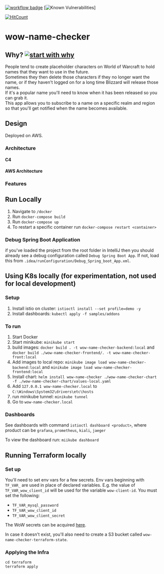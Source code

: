 [![workflow badge](https://github.com/zinbo/wow-name-checker/actions/workflows/main.yml/badge.svg)](https://github.com/zinbo/wow-name-checker/actions)
[![Known Vulnerabilities](https://snyk.io/test/github/zinbo/wow-name-checker/badge.svg)]


[![HitCount](https://hits.dwyl.com/zinbo/wow-name-checker.svg)](https://hits.dwyl.com/zinbo/wow-name-checker)

# wow-name-checker

## Why? [![start with why](https://img.shields.io/badge/start%20with-why%3F-brightgreen.svg?style=flat)](https://www.ted.com/talks/simon_sinek_how_great_leaders_inspire_action)
People tend to create placeholder characters on World of Warcraft to hold names that they want to use in the future.  
Sometimes they then delete those characters if they no longer want the name, or if they haven't logged on for a long time Blizzard will release those names.  
If it's a popular name you'll need to know when it has been released so you can grab it.  
This app allows you to subscribe to a name on a specific realm and region so that you'll get notified when the name becomes available.

## Design
Deployed on AWS.

### Architecture

#### C4

#### AWS Architecture

### Features


## Run Locally
1. Navigate to `/docker`
2. Run `docker-compose build`
3. Run `docker-compose up`
4. To restart a specific container run `docker-compose restart <container>`

### Debug Spring Boot Application
if you've loaded the project from the root folder in IntelliJ then you should already see a debug configuration called `Debug Spring Boot App`. If not, load this from `.idea/runConfiguration/Debug_Spring_boot_App.xml`.

## Using K8s locally (for experimentation, not used for local development)

### Setup
1. Install istio on cluster: `istioctl install --set profile=demo -y`
2. Install dashboards: `kubectl apply -f samples/addons`

### To run
1. Start Docker
2. Start minikube: `minikube start`
3. build images: `docker build . -t wow-name-checker-backend:local` and `docker build ./wow-name-checker-frontend/. -t wow-name-checker-front:local`
4. Add images to local repo: `minikube image load wow-name-checker-backend:local` and `minikube image load wow-name-checker-frontend:local` 
5. Install chart: `helm install wow-name-checker ./wow-name-checker-chart -f ./wow-name-checker-chart/values-local.yaml`
6. Add `127.0.0.1 wow-name-checker.local` to `C:\Windows\System32\drivers\etc\hosts`
7. run minikube tunnel: `minikube tunnel`
8. Go to `wow-name-checker.local`

### Dashboards
See dashboards with command `istioctl dashboard <product>`, where product can be `grafana`, `prometheus`, `kiali`, `jaeger`

To view the dashboard run: `miikube dashboard`

## Running Terraform locally
### Set up
You'll need to set env vars for a few secrets. Env vars beginning with `TF_VAR_` are used in place of declared variables. E.g. the value of `TF_VAR_wow_client_id` 
will be used for the variable `wow-client-id`.
You must set the following:
- `TF_VAR_mysql_password`
- `TF_VAR_wow_client_id`
- `TF_VAR_wow_client_secret`

The WoW secrets can be acquired [here](https://develop.battle.net/access/clients).

In case it doesn't exist, you'll also need to create a S3 bucket called `wow-name-checker-terraform-state`.

### Applying the Infra
```shell
cd terraform
terraform apply
```